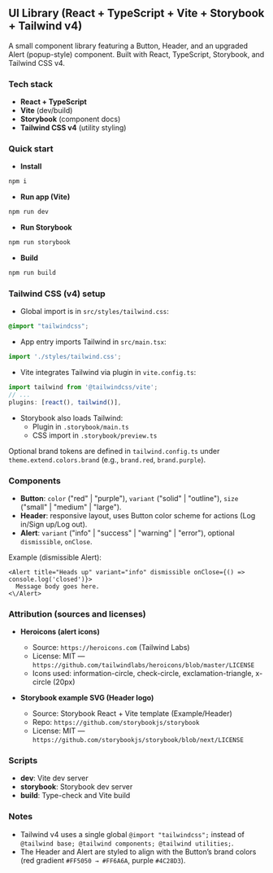 ## UI Library (React + TypeScript + Vite + Storybook + Tailwind v4)

A small component library featuring a Button, Header, and an upgraded Alert (popup-style) component. Built with React, TypeScript, Storybook, and Tailwind CSS v4.

### Tech stack
- **React + TypeScript**
- **Vite** (dev/build)
- **Storybook** (component docs)
- **Tailwind CSS v4** (utility styling)

### Quick start
- **Install**
```bash
npm i
```
- **Run app (Vite)**
```bash
npm run dev
```
- **Run Storybook**
```bash
npm run storybook
```
- **Build**
```bash
npm run build
```

### Tailwind CSS (v4) setup
- Global import is in `src/styles/tailwind.css`:
```css
@import "tailwindcss";
```
- App entry imports Tailwind in `src/main.tsx`:
```ts
import './styles/tailwind.css';
```
- Vite integrates Tailwind via plugin in `vite.config.ts`:
```ts
import tailwind from '@tailwindcss/vite';
// ...
plugins: [react(), tailwind()],
```
- Storybook also loads Tailwind:
  - Plugin in `.storybook/main.ts`
  - CSS import in `.storybook/preview.ts`

Optional brand tokens are defined in `tailwind.config.ts` under `theme.extend.colors.brand` (e.g., `brand.red`, `brand.purple`).

### Components
- **Button**: `color` ("red" | "purple"), `variant` ("solid" | "outline"), `size` ("small" | "medium" | "large").
- **Header**: responsive layout, uses Button color scheme for actions (Log in/Sign up/Log out).
- **Alert**: `variant` ("info" | "success" | "warning" | "error"), optional `dismissible`, `onClose`.

Example (dismissible Alert):
```tsx
<Alert title="Heads up" variant="info" dismissible onClose={() => console.log('closed')}>
  Message body goes here.
<\/Alert>
```

### Attribution (sources and licenses)
- **Heroicons (alert icons)**
  - Source: `https://heroicons.com` (Tailwind Labs)
  - License: MIT — `https://github.com/tailwindlabs/heroicons/blob/master/LICENSE`
  - Icons used: information-circle, check-circle, exclamation-triangle, x-circle (20px)

- **Storybook example SVG (Header logo)**
  - Source: Storybook React + Vite template (Example/Header)
  - Repo: `https://github.com/storybookjs/storybook`
  - License: MIT — `https://github.com/storybookjs/storybook/blob/next/LICENSE`

### Scripts
- **dev**: Vite dev server
- **storybook**: Storybook dev server
- **build**: Type-check and Vite build

### Notes
- Tailwind v4 uses a single global `@import "tailwindcss";` instead of `@tailwind base; @tailwind components; @tailwind utilities;`.
- The Header and Alert are styled to align with the Button’s brand colors (red gradient `#FF5050 → #FF6A6A`, purple `#4C28D3`).
